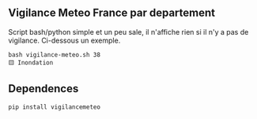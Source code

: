 ## Vigilance Meteo France par departement
Script bash/python simple et un peu sale, il n'affiche rien si il n'y a pas de vigilance. Ci-dessous un exemple.
```
bash vigilance-meteo.sh 38
🟨 Inondation
```
## Dependences
`pip install vigilancemeteo`
